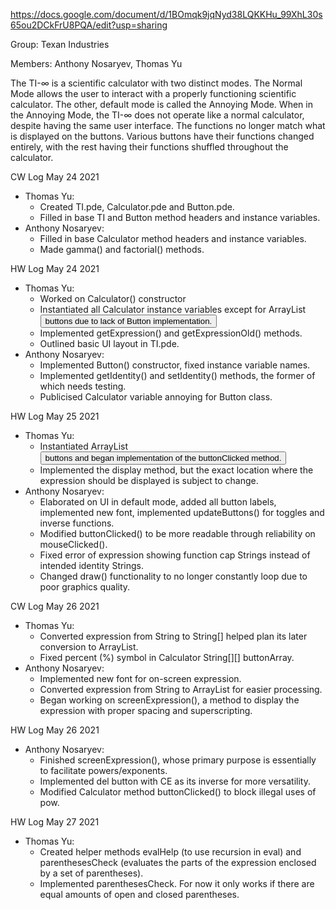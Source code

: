 https://docs.google.com/document/d/1BOmqk9jqNyd38LQKKHu_99XhL30s65ou2DCkFrU8PQA/edit?usp=sharing

Group: Texan Industries

Members: Anthony Nosaryev, Thomas Yu
	
The TI-∞ is a scientific calculator with two distinct modes. The Normal Mode allows the user to interact with a properly functioning scientific calculator. The other, default mode is called the Annoying Mode. When in the Annoying Mode, the TI-∞ does not operate like a normal calculator, despite having the same user interface. The functions no longer match what is displayed on the buttons. Various buttons have their functions changed entirely, with the rest having their functions shuffled throughout the calculator. 

CW Log May 24 2021
- Thomas Yu:
	- Created TI.pde, Calculator.pde and Button.pde.
	- Filled in base TI and Button method headers and instance variables. 
- Anthony Nosaryev: 
	- Filled in base Calculator method headers and instance variables.
	- Made gamma() and factorial() methods.

HW Log May 24 2021
- Thomas Yu:
	- Worked on Calculator() constructor
	- Instantiated all Calculator instance variables except for ArrayList<Button> buttons due to lack of Button implementation.
	- Implemented getExpression() and getExpressionOld() methods.
	- Outlined basic UI layout in TI.pde.
- Anthony Nosaryev:
	- Implemented Button() constructor, fixed instance variable names.
	- Implemented getIdentity() and setIdentity() methods, the former of which needs testing.
	- Publicised Calculator variable annoying for Button class.

HW Log May 25 2021
- Thomas Yu:
	- Instantiated ArrayList<Button> buttons and began implementation of the buttonClicked method.
	- Implemented the display method, but the exact location where the expression should be displayed is subject to change.
- Anthony Nosaryev:
	- Elaborated on UI in default mode, added all button labels, implemented new font, implemented updateButtons() for toggles and inverse functions.
	- Modified buttonClicked() to be more readable through reliability on mouseClicked().
	- Fixed error of expression showing function cap Strings instead of intended identity Strings.
	- Changed draw() functionality to no longer constantly loop due to poor graphics quality.

CW Log May 26 2021
- Thomas Yu:
	- Converted expression from String to String[] helped plan its later conversion to ArrayList<String>.
	- Fixed percent (%) symbol in Calculator String[][] buttonArray.
- Anthony Nosaryev:
	- Implemented new font for on-screen expression.
	- Converted expression from String to ArrayList<String> for easier processing.
	- Began working on screenExpression(), a method to display the expression with proper spacing and superscripting.
	
HW Log May 26 2021
- Anthony Nosaryev:
	- Finished screenExpression(), whose primary purpose is essentially to facilitate powers/exponents.
	- Implemented del button with CE as its inverse for more versatility.
	- Modified Calculator method buttonClicked() to block illegal uses of pow.

HW Log May 27 2021
- Thomas Yu:
	- Created helper methods evalHelp (to use recursion in eval) and parenthesesCheck (evaluates the parts of the expression enclosed by a set of parentheses).
	- Implemented parenthesesCheck. For now it only works if there are equal amounts of open and closed parentheses. 
